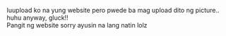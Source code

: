 Iuupload ko na yung website pero pwede ba mag upload dito ng picture.. <br>
huhu anyway, gluck!!<br>
Pangit ng website sorry ayusin na lang natin lolz
